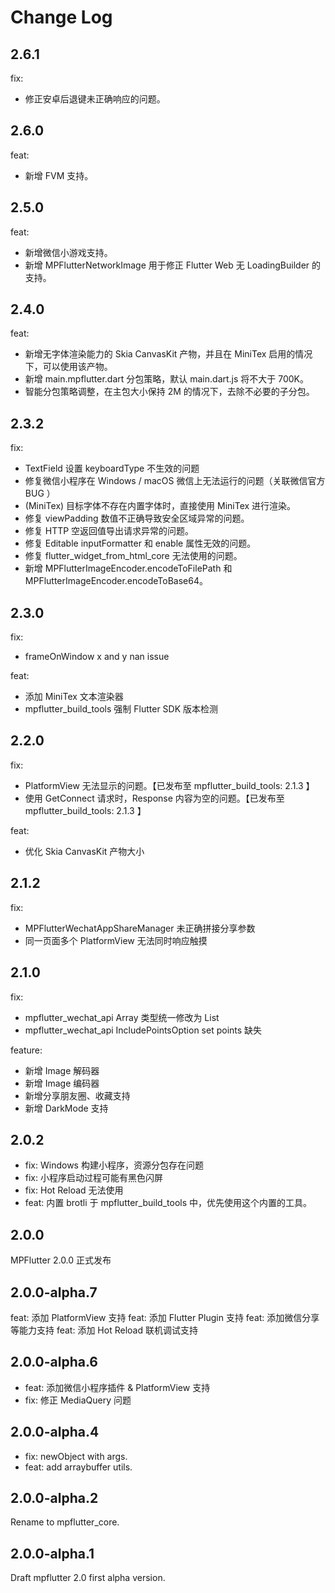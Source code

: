 # Change Log

## 2.6.1

fix:
- 修正安卓后退键未正确响应的问题。

## 2.6.0

feat:
- 新增 FVM 支持。

## 2.5.0 

feat:
- 新增微信小游戏支持。
- 新增 MPFlutterNetworkImage 用于修正 Flutter Web 无 LoadingBuilder 的支持。

## 2.4.0

feat: 
- 新增无字体渲染能力的 Skia CanvasKit 产物，并且在 MiniTex 启用的情况下，可以使用该产物。
- 新增 main.mpflutter.dart 分包策略，默认 main.dart.js 将不大于 700K。
- 智能分包策略调整，在主包大小保持 2M 的情况下，去除不必要的子分包。

## 2.3.2

fix:
- TextField 设置 keyboardType 不生效的问题
- 修复微信小程序在 Windows / macOS 微信上无法运行的问题（关联微信官方 BUG ）
- (MiniTex) 目标字体不存在内置字体时，直接使用 MiniTex 进行渲染。
- 修复 viewPadding 数值不正确导致安全区域异常的问题。
- 修复 HTTP 空返回值导出请求异常的问题。
- 修复 Editable inputFormatter 和 enable 属性无效的问题。
- 修复 flutter_widget_from_html_core 无法使用的问题。
- 新增 MPFlutterImageEncoder.encodeToFilePath 和 MPFlutterImageEncoder.encodeToBase64。

## 2.3.0

fix:
- frameOnWindow x and y nan issue

feat:
- 添加 MiniTex 文本渲染器
- mpflutter_build_tools 强制 Flutter SDK 版本检测

## 2.2.0

fix:
- PlatformView 无法显示的问题。【已发布至  mpflutter_build_tools: 2.1.3 】
- 使用 GetConnect 请求时，Response 内容为空的问题。【已发布至  mpflutter_build_tools: 2.1.3 】

feat:
- 优化 Skia CanvasKit 产物大小

## 2.1.2

fix:
- MPFlutterWechatAppShareManager 未正确拼接分享参数
- 同一页面多个 PlatformView 无法同时响应触摸

## 2.1.0

fix:
- mpflutter_wechat_api Array 类型统一修改为 List
- mpflutter_wechat_api IncludePointsOption set points 缺失

feature:
- 新增 Image 解码器
- 新增 Image 编码器
- 新增分享朋友圈、收藏支持
- 新增 DarkMode 支持

## 2.0.2

- fix: Windows 构建小程序，资源分包存在问题
- fix: 小程序启动过程可能有黑色闪屏
- fix: Hot Reload 无法使用
- feat: 内置 brotli 于 mpflutter_build_tools 中，优先使用这个内置的工具。

## 2.0.0

MPFlutter 2.0.0 正式发布

## 2.0.0-alpha.7

feat: 添加 PlatformView 支持
feat: 添加 Flutter Plugin 支持
feat: 添加微信分享等能力支持
feat: 添加 Hot Reload 联机调试支持

## 2.0.0-alpha.6

- feat: 添加微信小程序插件 & PlatformView 支持
- fix: 修正 MediaQuery 问题

## 2.0.0-alpha.4
- fix: newObject with args.
- feat: add arraybuffer utils.

## 2.0.0-alpha.2
Rename to mpflutter_core.

## 2.0.0-alpha.1

Draft mpflutter 2.0 first alpha version.
